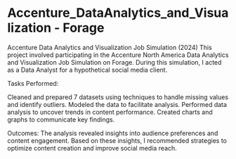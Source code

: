 # Accenture_DataAnalytics_and_Visualization - Forage 
Accenture Data Analytics and Visualization Job Simulation (2024)
This project involved participating in the Accenture North America Data Analytics and Visualization Job Simulation on Forage. During this simulation, I acted as a Data Analyst for a hypothetical social media client.

Tasks Performed:

Cleaned and prepared 7 datasets using techniques to handle missing values and identify outliers.
Modeled the data to facilitate analysis.
Performed data analysis to uncover trends in content performance.
Created charts and graphs to communicate key findings.

Outcomes:
The analysis revealed insights into audience preferences and content engagement. Based on these insights, I recommended strategies to optimize content creation and improve social media reach.
